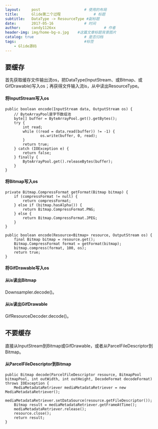 ```yaml
---
layout:     post                    # 使用的布局
title:      Glide第二个过程               # 标题 
subtitle:   DataType -> ResourceType #副标题
date:       2017-05-16              # 时间
author:     candy1126xx                      # 作者
header-img: img/home-bg-o.jpg    #这篇文章标题背景图片
catalog: true                       # 是否归档
tags:                               #标签
    - Glide源码
---
```


## 要缓存
首先获取缓存文件输出流os，把DataType(InputStream、或Bitmap、或GifDrawable)写入os；再获得文件输入流is，从中读出ResourceType。

#### 将InputStream写入os
```
public boolean encode(InputStream data, OutputStream os) {
    // ByteArrayPool是字节数组池
    byte[] buffer = ByteArrayPool.get().getBytes();
    try {
        int read;
        while ((read = data.read(buffer)) != -1) {
                os.write(buffer, 0, read);
        }
        return true;
    } catch (IOException e) {
        return false;
    } finally {
        ByteArrayPool.get().releaseBytes(buffer);
    }
}
```

#### 将Bitmap写入os
```
private Bitmap.CompressFormat getFormat(Bitmap bitmap) {
    if (compressFormat != null) {
        return compressFormat;
    } else if (bitmap.hasAlpha()) {
        return Bitmap.CompressFormat.PNG;
    } else {
        return Bitmap.CompressFormat.JPEG;
    }
}

public boolean encode(Resource<Bitmap> resource, OutputStream os) {
    final Bitmap bitmap = resource.get();
    Bitmap.CompressFormat format = getFormat(bitmap);
    bitmap.compress(format, 100, os);
    return true;
}
```

#### 将GifDrawable写入os

#### 从is读出Bitmap
Downsampler.decode()。

#### 从is读出GifDrawable
GifResourceDecoder.decode()。

## 不要缓存
直接从InputStream到Bitmap或GifDrawable，或者从ParcelFileDescriptor到Bitmap。

#### 从ParcelFileDescriptor到Bitmap
```
public Bitmap decode(ParcelFileDescriptor resource, BitmapPool bitmapPool, int outWidth, int outHeight, DecodeFormat decodeFormat) throws IOException {
    MediaMetadataRetriever mediaMetadataRetriever = new MediaMetadataRetriever();
    mediaMetadataRetriever.setDataSource(resource.getFileDescriptor());
    Bitmap result = mediaMetadataRetriever.getFrameAtTime();
    mediaMetadataRetriever.release();
    resource.close();
    return result;
}
```